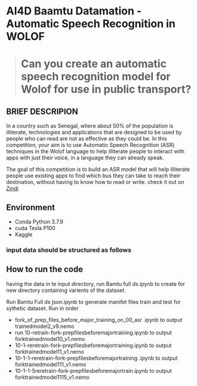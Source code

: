 # AI4D Baamtu Datamation - Automatic Speech Recognition in WOLOF
 > # Can you create an automatic speech recognition model for Wolof for use in public transport?


## BRIEF DESCRIPION
In a country such as Senegal, where about 50% of the population is illiterate, technologies and applications that are designed to be used by people who can read are not as effective as they could be. In this competition, your aim is to use Automatic Speech Recognition (ASR) techniques in the Wolof language to help illiterate people to interact with apps with just their voice, in a language they can already speak.

The goal of this competition is to build an ASR model that will help illiterate people use existing apps to find which bus they can take to reach their destination, without having to know how to read or write. check it out on [Zindi](https://zindi.africa/competitions/ai4d-baamtu-datamation-automatic-speech-recognition-in-wolof)

## Environment
- Conda Python 3.7.9
- cuda Tesla P100
- Kaggle

### input data should be structured as follows

<!-- .
|─ baamtu-asr
  ├─ clips                   #clips directory (alternatively `clip`)
  ├─ SampleSubmission.csv    #submission file  (alternatively `doc`)
  ├─ Train.csv               #train file with train id's to be updated to sn_train.csv after bamtu_ds_final.ipynb is run  (alternatively `train`)
  └─ Test.csv                #test file with test id's to be updated to ns_test.csv after bamtu_ds_final.ipynb is run  (alternatively `test`)

 -->

## How to run the code
having the data in te input directory, run Bamtu full ds.ipynb to create for new directory containing varients of the dataset.

Run Bamtu Full ds json.ipynb to generate manifet files train and test for sythetic dataset.
Run in order
- fork_of_prep_files_before_major_training_on_00_asr .ipynb to output  trainedmodel2_v9.nemo
- run 10-retrain-fork-prepfilesbeforemajortraining.ipynb  to output  forktrainedmodel10_v1.nemo
- 10-1-reretrain-fork-prepfilesbeforemajortraining.ipynb  to output  forktrainedmodel11_v1.nemo
- 10-1-1-reretrain-fork-prepfilesbeforemajortraining .ipynb  to output  forktrainedmodel111_v1.nemo
- 10-1-1-5reretrain-fork-prepfilesbeforemajortrain.ipynb  to output  forktrainedmodel1115_v1.nemo
